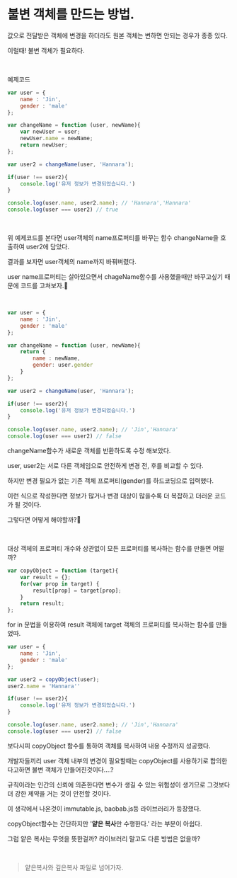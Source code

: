 # 불변 객체를 만드는 방법.

값으로 전달받은 객체에 변경을 하더라도 원본 객체는 변하면 안되는 경우가 종종 있다.

이럴때! 불변 객체가 필요하다.

<br>

예제코드
```js
var user = {
    name : 'Jin',
    gender : 'male'
};

var changeName = function (user, newName){
    var newUser = user;
    newUser.name = newName;
    return newUser;
};

var user2 = changeName(user, 'Hannara');

if(user !== user2){
    console.log('유저 정보가 변경되었습니다.')
}

console.log(user.name, user2.name); // 'Hannara','Hannara'
console.log(user === user2) // true
```

<br>

위 예제코드를 본다면 user객체의 name프로퍼티를 바꾸는 함수 changeName을 호출하여 user2에 담았다.

결과를 보자면 user객체의 name까지 바꿔벼렸다.

user name프로퍼티는 살아있으면서 chageName함수를 사용했을때만 바꾸고싶기 때문에 코드를 고쳐보자.🤔

<br>

```js
var user = {
    name : 'Jin',
    gender : 'male'
};

var changeName = function (user, newName){
    return {
        name : newName,
        gender: user.gender
    }
};

var user2 = changeName(user, 'Hannara');

if(user !== user2){
    console.log('유저 정보가 변경되었습니다.')
}

console.log(user.name, user2.name); // 'Jin','Hannara'
console.log(user === user2) // false
```

changeName함수가 새로운 객체를 반환하도록 수정 해보았다.

user, user2는 서로 다른 객체임으로 안전하게 변경 전, 후를 비교할 수 있다.

하지만 변경 필요가 없는 기존 객체 프로퍼티(gender)를 하드코딩으로 입력했다.

이런 식으로 작성한다면 정보가 많거나 변경 대상이 많을수록 더 복잡하고 더러운 코드가 될 것이다.

그렇다면 어떻게 해야할까?🤔

<br>

대상 객체의 프로퍼티 개수와 상관없이 모든 프로퍼티를 복사하는 함수를 만들면 어떨까?

```js
var copyObject = function (target){
    var result = {};
    for(var prop in target) {
        result[prop] = target[prop];
    }
    return result;
};
```

for in 문법을 이용하여 result 객체에 target 객체의 프로퍼티를 복사하는 함수를 만들었따.

```js
var user = {
    name : 'Jin',
    gender : 'male'
};

var user2 = copyObject(user);
user2.name = 'Hannara''

if(user !== user2){
    console.log('유저 정보가 변경되었습니다.')
}

console.log(user.name, user2.name); // 'Jin','Hannara'
console.log(user === user2) // false
```

보다시피 copyObject 함수를 통하여 객체를 복사하여 내용 수정까지 성공했다.

개발자들끼리 user 객체 내부의 변경이 필요할때는 copyObject를 사용하기로 합의한다고하면 불변 객체가 만들어진것이다....? 

규칙이라는 인간의 신뢰에 의존한다면 변수가 생길 수 있는 위험성이 생기므로 그것보다 더 강한 제약을 거는 것이 안전할 것이다.

이 생각에서 나온것이 immutable.js, baobab.js등 라이브러리가 등장했다.

copyObject함수는 간단하지만 '**얕은 복사**만 수행한다.' 라는 부분이 아쉽다.

그럼 얕은 복사는 무엇을 뜻한걸까?
라이브러리 말고도 다른 방법은 없을까?

<br>

>얕은복사와 깊은복사 파일로 넘어가자.